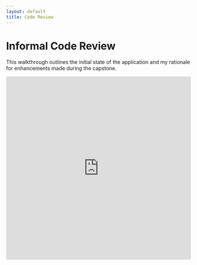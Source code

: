 ```yaml
---
layout: default
title: Code Review
---
```


# Informal Code Review

This walkthrough outlines the initial state of the application and my rationale for enhancements made during the capstone.

<iframe src="https://www.loom.com/embed/98dd80747735403d9af7cd5edffce727"
frameborder="0" webkitallowfullscreen mozallowfullscreen allowfullscreen
width="100%" height="500px"></iframe>
